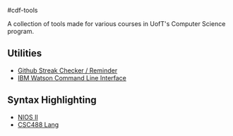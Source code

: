 #cdf-tools

A collection of tools made for various courses in UofT's Computer Science
program.

## Utilities
 - [Github Streak Checker / Reminder](./github-streak-reminder)
 - [IBM Watson Command Line Interface](.watson-cli/)

## Syntax Highlighting
 - [NIOS II](./syntax-NIOS-II)
 - [CSC488 Lang](./syntax-488-lang)



